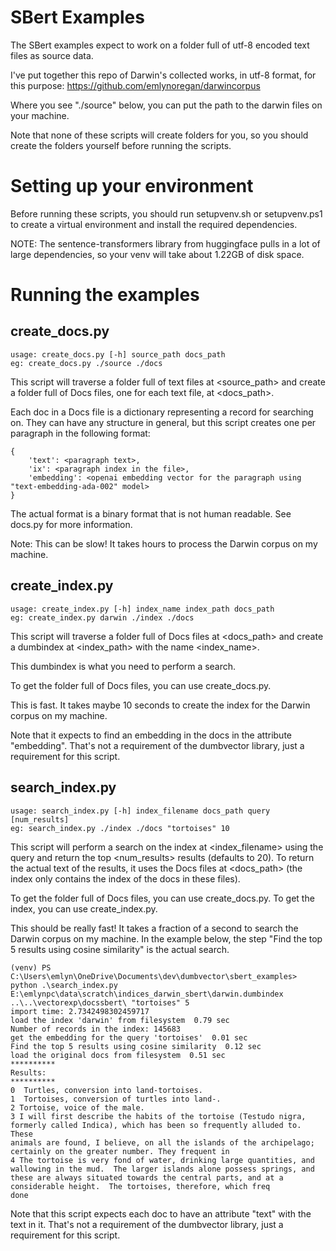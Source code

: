 # SBert Examples
The SBert examples expect to work on a folder full of utf-8 encoded text files as source data.

I've put together this repo of Darwin's collected works, in utf-8 format, for this purpose:
https://github.com/emlynoregan/darwincorpus

Where you see "./source" below, you can put the path to the darwin files on your machine.

Note that none of these scripts will create folders for you, so you should create the folders yourself before running the scripts.

# Setting up your environment
Before running these scripts, you should run setupvenv.sh or setupvenv.ps1 to create a virtual environment and install the required dependencies.

NOTE: The sentence-transformers library from huggingface pulls in a lot of large dependencies, so your venv will take about 1.22GB of disk space.

# Running the examples

## create_docs.py
```
usage: create_docs.py [-h] source_path docs_path
eg: create_docs.py ./source ./docs
```
This script will traverse a folder full of text files at <source_path> and create a folder full of Docs files, one for each text file, at <docs_path>.

Each doc in a Docs file is a dictionary representing a record for searching on. They can have any structure in general, but this
script creates one per paragraph in the following format:
```
{
    'text': <paragraph text>,
    'ix': <paragraph index in the file>,
    'embedding': <openai embedding vector for the paragraph using "text-embedding-ada-002" model>
} 
```

The actual format is a binary format that is not human readable. See docs.py for more information.

Note: This can be slow! It takes hours to process the Darwin corpus on my machine.

## create_index.py
```
usage: create_index.py [-h] index_name index_path docs_path
eg: create_index.py darwin ./index ./docs
```

This script will traverse a folder full of Docs files at <docs_path> and create a dumbindex at <index_path> with the name <index_name>.

This dumbindex is what you need to perform a search.

To get the folder full of Docs files, you can use create_docs.py.

This is fast. It takes maybe 10 seconds to create the index for the Darwin corpus on my machine.

Note that it expects to find an embedding in the docs in the attribute "embedding". That's not a requirement of the dumbvector library,
just a requirement for this script.

## search_index.py
```
usage: search_index.py [-h] index_filename docs_path query [num_results]
eg: search_index.py ./index ./docs "tortoises" 10
```

This script will perform a search on the index at <index_filename> using the query <query> and return the top <num_results> results (defaults to 20).
To return the actual text of the results, it uses the Docs files at <docs_path> (the index only contains the index of the docs in these files).

To get the folder full of Docs files, you can use create_docs.py.
To get the index, you can use create_index.py.

This should be really fast! It takes a fraction of a second to search the Darwin corpus on my machine. In the example below, 
the step "Find the top 5 results using cosine similarity" is the actual search.

```
(venv) PS C:\Users\emlyn\OneDrive\Documents\dev\dumbvector\sbert_examples> python .\search_index.py E:\emlynpc\data\scratch\indices_darwin_sbert\darwin.dumbindex ..\..\vectorexp\docssbert\ "tortoises" 5
import time: 2.7342498302459717
load the index 'darwin' from filesystem  0.79 sec
Number of records in the index: 145683
get the embedding for the query 'tortoises'  0.01 sec
Find the top 5 results using cosine similarity  0.12 sec
load the original docs from filesystem  0.51 sec
**********
Results:
**********
0  Turtles, conversion into land-tortoises.
1  Tortoises, conversion of turtles into land-.
2 Tortoise, voice of the male.
3 I will first describe the habits of the tortoise (Testudo nigra,
formerly called Indica), which has been so frequently alluded to. These
animals are found, I believe, on all the islands of the archipelago;
certainly on the greater number. They frequent in 
4 The tortoise is very fond of water, drinking large quantities, and
wallowing in the mud.  The larger islands alone possess springs, and
these are always situated towards the central parts, and at a
considerable height.  The tortoises, therefore, which freq
done
```

Note that this script expects each doc to have an attribute "text" with the text in it. That's not a requirement of the dumbvector library,
just a requirement for this script.
